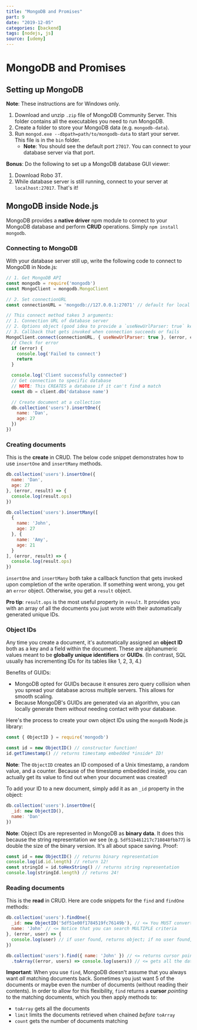 ```yaml
---
title: "MongoDB and Promises"
part: 9
date: "2019-12-05"
categories: [backend]
tags: [nodejs, js]
source: [udemy]
---
```


# MongoDB and Promises

## Setting up MongoDB

**Note**: These instructions are for Windows only.

1. Download and unzip `.zip` file of MongoDB Community Server. This folder contains all the executables you need to run MongoDB.
2. Create a folder to store your MongoDB data (e.g. `mongodb-data`).
3. Run `mongod.exe --dbpath=path/to/mongodb-data` to start your server. This file is in the `bin` folder.
   * **Note**: You should see the default port `27017`. You can connect to your database server via that port.

**Bonus**: Do the following to set up a MongoDB database GUI viewer:
1. Download Robo 3T.
2. While database server is still running, connect to your server at `localhost:27017`. That's it!

## MongoDB inside Node.js

MongoDB provides a **native driver** npm module to connect to your MongoDB database and perform **CRUD** operations. Simply `npm install mongodb`.

### Connecting to MongoDB

With your database server still up, write the following code to connect to MongoDB in Node.js:

```js
// 1. Get MongoDB API
const mongodb = require('mongodb')
const MongoClient = mongodb.MongoClient

// 2. Set connectionURL
const connectionURL = 'mongodb://127.0.0.1:27071' // default for local databases

// This connect method takes 3 arguments:
// 1. Connection URL of database server
// 2. Options object (good idea to provide a `useNewUrlParser: true` key/value pair for your URL)
// 3. Callback that gets invoked when connection succeeds or fails
MongoClient.connect(connectionURL, { useNewUrlParser: true }, (error, client) => {
  // Check for error
  if (error) {
    console.log('Failed to connect')
    return
  }

  console.log('Client successfully connected')
  // Get connection to specific database
  // NOTE: This CREATES a database if it can't find a match
  const db = client.db('database name')

  // Create document at a collection
  db.collection('users').insertOne({
    name: 'Dan',
    age: 27
  })
})
```

### Creating documents

This is the **create** in CRUD. The below code snippet demonstrates how to use `insertOne` and `insertMany` methods.

```js
db.collection('users').insertOne({
  name: 'Dan',
  age: 27
}, (error, result) => {
  console.log(result.ops)
})

db.collection('users').insertMany([
  {
    name: 'John',
    age: 27
  }, {
    name: 'Amy',
    age: 21
  }
], (error, result) => {
  console.log(result.ops)
})
```

`insertOne` and `insertMany` both take a callback function that gets invoked upon completion of the write operation. If something went wrong, you get an `error` object. Otherwise, you get a `result` object.

**Pro tip**: `result.ops` is the most useful property in `result`. It provides you with an array of all the documents you just wrote *with* their automatically generated unique IDs.

### Object IDs

Any time you create a document, it's automatically assigned an **object ID** both as a key and a field within the document. These are alphanumeric values meant to be **globally unique identifiers** or **GUIDs**. (In contrast, SQL usually has incrementing IDs for its tables like 1, 2, 3, 4.)

Benefits of GUIDs:
* MongoDB opted for GUIDs because it ensures zero query collision when you spread your database across multiple servers. This allows for smooth scaling.
* Because MongoDB's GUIDs are generated via an algorithm, you can locally generate them *without* needing contact with your database.

Here's the process to create your own object IDs using the `mongodb` Node.js library:

```js
const { ObjectID } = require('mongodb')

const id = new ObjectID() // constructor function!
id.getTimestamp() // returns timestamp embedded *inside* ID!
```

**Note**: The `ObjectID` creates an ID composed of a Unix timestamp, a random value, and a counter. Because of the timestamp embedded inside, you can actually get its value to find out when your document was created!

To add your ID to a new document, simply add it as an `_id` property in the object:

```js
db.collection('users').insertOne({
  _id: new ObjectID(),
  name: 'Dan'
})
```

**Note**: Object IDs are represented in MongoDB as **binary data**. It does this because the string representation *we* see (e.g. `5df51b461217c710848fbb77`) is double the size of the binary version. It's all about space saving. Proof:

```js
const id = new ObjectID() // returns binary representation
console.log(id.id.length) // return 12!
const stringId = id.toHexString() // returns string representation
console.log(stringId.length) // returns 24!
```

### Reading documents

This is the **read** in CRUD. Here are code snippets for the `find` and `findOne` methods:

```js
db.collection('users').findOne({
  _id: new ObjectID('5df51e00f1784519fc76149b'), // <= You MUST convert string into object ID
  name: 'John' // <= Notice that you can search MULTIPLE criteria
}, (error, user) => {
  console.log(user) // if user found, returns object; if no user found, returns **null**
})

db.collection('users').find({ name: 'John' }) // <= returns cursor pointing to data
  .toArray((error, users) => console.log(users)) // <= gets all the data from the cursor
```

**Important**: When you use `find`, MongoDB doesn't assume that you always want *all* matching documents back. Sometimes you just want 5 of the documents or maybe even the number of documents (without reading their contents). In order to allow for this flexibility, `find` returns a **cursor** *pointing* to the matching documents, which you then apply methods to:
* `toArray` gets all the documents
* `limit` limits the documents retrieved when chained *before* `toArray`
* `count` gets the number of documents matching